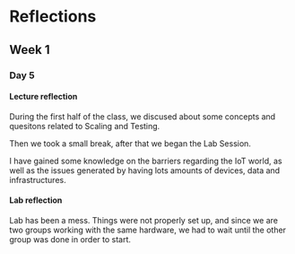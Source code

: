 # Reflections

## Week 1

### Day 5

#### Lecture reflection
During the first half of the class, we discused about some concepts and quesitons related to Scaling and Testing.

Then we took a small break, after that we began the Lab Session.

I have gained some knowledge on the barriers regarding the IoT world, as well as the issues generated by having lots amounts of devices, data and infrastructures.

#### Lab reflection
Lab has been a mess. Things were not properly set up, and since we are two groups working with the same hardware, we had to wait until the other group was done in order to start.